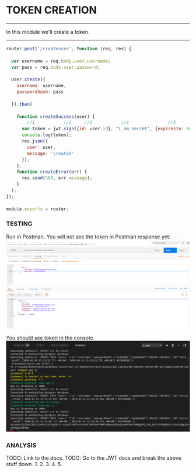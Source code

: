 # TOKEN CREATION
---
In this module we'll create a token.

<hr>


```js
router.post('/createuser', function (req, res) {

  var username = req.body.user.username;
  var pass = req.body.user.password;

  User.create({
    username: username,
    passwordhash: pass

  }).then(

    function createSuccess(user) {
        //1           //2     //3           //4               //5
      var token = jwt.sign({id: user.id}, "i_am_secret", {expiresIn: 60*60*24});
      console.log(token);
      res.json({
        user: user,
        message: 'created'
      });
    },
    function createError(err) {
      res.send(500, err.message);
    }
  );
});

module.exports = router;
```

### TESTING
Run in Postman. You will not see the token in Postman response yet:
![screenshot](assets/2-no-token-postman.PNG)

You should see token in the console.
![screenshot](assets/1-token-console.PNG)




### ANALYSIS
TODO: Link to the docs.
TODO: Go to the JWT docs and break the above stuff down.
1. 
2. 
3. 
4. 
5. 


